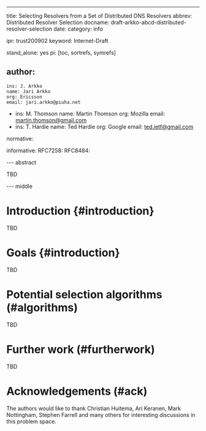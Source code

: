 ---
title: Selecting Resolvers from a Set of Distributed DNS Resolvers
abbrev: Distributed Resolver Selection
docname: draft-arkko-abcd-distributed-resolver-selection
date:
category: info

ipr: trust200902
keyword: Internet-Draft

stand_alone: yes
pi: [toc, sortrefs, symrefs]

author:
  -
    ins: J. Arkko
    name: Jari Arkko
    org: Ericsson
    email: jari.arkko@piuha.net
  -
    ins: M. Thomson
    name: Martin Thomson
    org: Mozilla
    email: martin.thomson@gmail.com
  -
    ins: T. Hardie
    name: Ted Hardie
    org: Google
    email: ted.ietf@gmail.com

normative:

informative:
  RFC7258:
  RFC8484:

--- abstract

TBD

--- middle

# Introduction {#introduction}

TBD

# Goals {#introduction}

TBD

# Potential selection algorithms (#algorithms)

TBD

# Further  work (#furtherwork)

TBD

# Acknowledgements (#ack)

The authors would like to thank Christian Huitema, Ari Keranen, Mark Nottingham, Stephen Farrell and many others for interesting discussions in this problem space.

